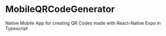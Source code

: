 # MobileQRCodeGenerator
Native Mobile App for creating QR Codes made with React-Native Expo in Typescript
